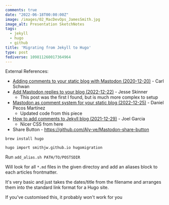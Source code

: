```yaml
---
comments: true
date: "2022-06-18T00:00:00Z"
image: /images/02_MacDevOps_JamesSmith.jpg
image_alt: Presentation SketchNotes
tags:
  - jekyll
  - hugo
  - github
title: 'Migrating from Jekyll to Hugo'
type: post
fediverse: 109811260017364964
---
```


External References:
- [Adding comments to your static blog with Mastodon (2020-12-20)](https://carlschwan.eu/2020/12/29/adding-comments-to-your-static-blog-with-mastodon/) - Carl Schwan
- [Add Mastodon replies to your blog (2022-12-22)](https://www.codingwithjesse.com/blog/add-mastodon-replies-to-your-blog/) - Jesse Skinner
  - This post was the first I found, but is much more complex to setup
- [Mastodon as comment system for your static blog (2022-12-25)](https://danielpecos.com/2022/12/25/mastodon-as-comment-system-for-your-static-blog/) - Daniel Pecos Martínez
  - Updated code from this piece
- [How to add comments to Jekyll blog (2021-12-29)](https://www.joelchrono12.xyz/blog/how-to-add-mastodon-comments-to-jekyll-blog/) - Joel Garcia
  - Nicer CSS from here
- Share Button - https://github.com/Aly-ve/Mastodon-share-button

`brew install hugo`

`hugo import smithjw.github.io hugomigration`

Run `add_alias.sh PATH/TO/POSTSDIR`

Will look for all `*.md` files in the given directoy and add an aliases block to each articles frontmatter.

It's very basic and just takes the dates/title from the filename and arranges them into the standard link format for a Hugo site.

If you've customised this, it probably won't work for you

<!-- <iframe src="https://aus.social/@bartreardon/109811298361345304/embed" class="mastodon-embed" style="max-width: 100%; border: 0" width="400" allowfullscreen="allowfullscreen"></iframe>
<script src="https://static-cdn.mastodon.social/embed.js" async="async"></script> -->
